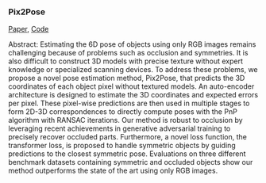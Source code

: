 ### Pix2Pose

[Paper](https://arxiv.org/abs/1908.07433), [Code](https://github.com/kirumang/Pix2Pose)

Abstract: Estimating the 6D pose of objects using only RGB images remains challenging because of problems such as occlusion and symmetries. It is also difficult to construct 3D models with precise texture without expert knowledge or specialized scanning devices. To address these problems, we propose a novel pose estimation method, Pix2Pose, that predicts the 3D coordinates of each object pixel without textured models. An auto-encoder architecture is designed to estimate the 3D coordinates and expected errors per pixel. These pixel-wise predictions are then used in multiple stages to form 2D-3D correspondences to directly compute poses with the PnP algorithm with RANSAC iterations. Our method is robust to occlusion by leveraging recent achievements in generative adversarial training to precisely recover occluded parts. Furthermore, a novel loss function, the transformer loss, is proposed to handle symmetric objects by guiding predictions to the closest symmetric pose. Evaluations on three different benchmark datasets containing symmetric and occluded objects show our method outperforms the state of the art using only RGB images.
